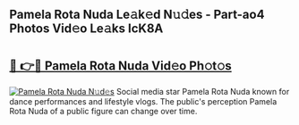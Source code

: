 ## Pamela Rota Nuda Le𝚊k𝚎d N𝚞𝚍es - Part-ao4 Photos Vid𝚎o Le𝚊ks IcK8A

# <h2><a href="http://fbfvf1j.evod.top/?m=Pamela+Rota+Nuda">🔗 👉🔴 Pamela Rota Nuda Vid𝚎o Ph𝚘t𝚘s</a></h2>

[![Pamela Rota Nuda N𝚞d𝚎s](https://i.imgur.com/8V9OHl7.gif)](http://fbfvf1j.evod.top/?m=Pamela+Rota+Nuda)
Social media star Pamela Rota Nuda known for dance performances and lifestyle vlogs. The public's perception Pamela Rota Nuda of a public figure can change over time. 
